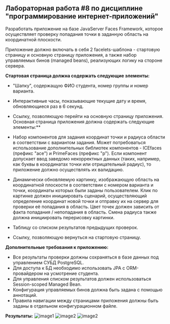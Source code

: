 ## Лабораторная работа #8 по дисциплине "программирование интернет-приложений"

Разработать приложение на базе JavaServer Faces Framework, которое осуществляет проверку попадания точки в заданную область на координатной плоскости.

Приложение должно включать в себя 2 facelets-шаблона - стартовую страницу и основную страницу приложения, а также набор управляемых бинов (managed beans), реализующих логику на стороне сервера.

**Стартовая страница должна содержать следующие элементы:**

  * "Шапку", содержащую ФИО студента, номер группы и номер варианта.
  * Интерактивные часы, показывающие текущие дату и время, обновляющиеся раз в 6 секунд.
  * Ссылку, позволяющую перейти на основную страницу приложения.
  Основная страница приложения должна содержать следующие элементы:**

  * Набор компонентов для задания координат точки и радиуса области в соответствии с вариантом задания. Может потребоваться использование дополнительных библиотек компонентов - ICEfaces (префикс "ace") и PrimeFaces (префикс "p"). Если компонент допускает ввод заведомо некорректных данных (таких, например, как буквы в координатах точки или отрицательный радиус), то приложение должно осуществлять их валидацию.
  * Динамически обновляемую картинку, изображающую область на координатной плоскости в соответствии с номером варианта и точки, координаты которых были заданы пользователем. Клик по картинке должен инициировать сценарий, осуществляющий определение координат новой точки и отправку их на сервер для проверки её попадания в область. Цвет точек должен зависить от факта попадания / непопадания в область. Смена радиуса также должна инициировать перерисовку картинки.
  * Таблицу со списком результатов предыдущих проверок.
  * Ссылку, позволяющую вернуться на стартовую страницу.

**Дополнительные требования к приложению:**

  * Все результаты проверки должны сохраняться в базе данных под управлением СУБД PostgreSQL.
  * Для доступа к БД необходимо использовать JPA с ORM-провайдером на усмотрение студента.
  * Для управления списком результатов должен использоваться Session-scoped Managed Bean.
  * Конфигурация управляемых бинов должна быть задана с помощью аннотаций.
  * Правила навигации между страницами приложения должны быть заданы в отдельном конфигурационном файле.
  
**Результаты:**
![image1](https://pp.userapi.com/c841033/v841033295/2e0/_O6WSQmfTDA.jpg)
![image2](https://pp.userapi.com/c841033/v841033295/2ea/lpSTDqgYYMg.jpg)
![image2](https://pp.userapi.com/c841033/v841033295/2f4/9i16W8nHcs0.jpg)
